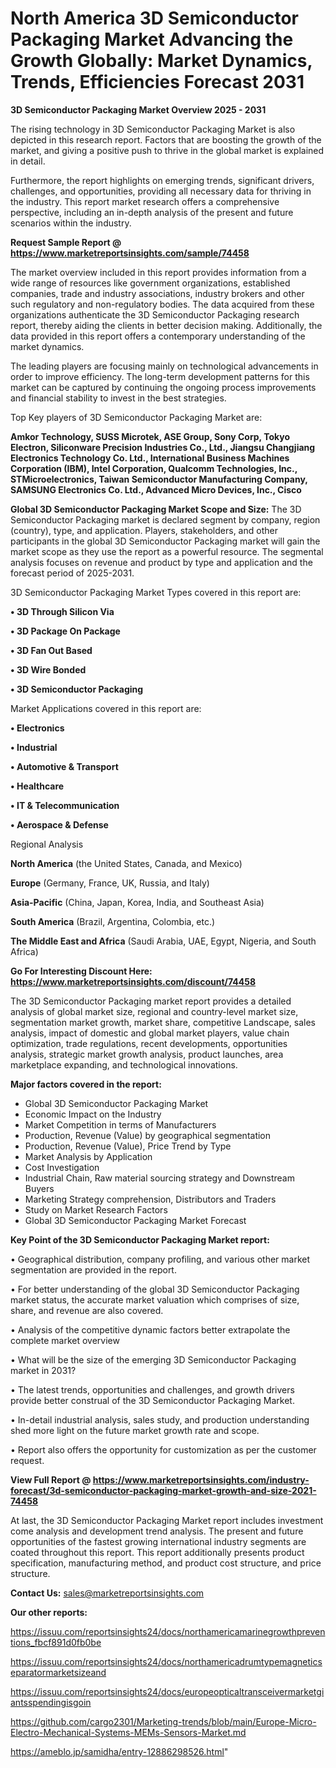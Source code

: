 # North America 3D Semiconductor Packaging Market Advancing the Growth Globally: Market Dynamics, Trends, Efficiencies Forecast 2031

<Strong> 3D Semiconductor Packaging Market Overview 2025 - 2031</strong>

The rising technology in 3D Semiconductor Packaging Market is also depicted in this research report. Factors that are boosting the growth of the market, and giving a positive push to thrive in the global market is explained in detail.

Furthermore, the report highlights on emerging trends, significant drivers, challenges, and opportunities, providing all necessary data for thriving in the industry. This report market research offers a comprehensive perspective, including an in-depth analysis of the present and future scenarios within the industry.

<strong>Request Sample Report @ <a href=https://www.marketreportsinsights.com/sample/74458>https://www.marketreportsinsights.com/sample/74458</a></strong>

The market overview included in this report provides information from a wide range of resources like government organizations, established companies, trade and industry associations, industry brokers and other such regulatory and non-regulatory bodies. The data acquired from these organizations authenticate the 3D Semiconductor Packaging research report, thereby aiding the clients in better decision making. Additionally, the data provided in this report offers a contemporary understanding of the market dynamics.

The leading players are focusing mainly on technological advancements in order to improve efficiency. The long-term development patterns for this market can be captured by continuing the ongoing process improvements and financial stability to invest in the best strategies.

Top Key players of 3D Semiconductor Packaging Market are:

<strong>Amkor Technology, SUSS Microtek, ASE Group, Sony Corp, Tokyo Electron, Siliconware Precision Industries Co., Ltd., Jiangsu Changjiang Electronics Technology Co. Ltd., International Business Machines Corporation (IBM), Intel Corporation, Qualcomm Technologies, Inc., STMicroelectronics, Taiwan Semiconductor Manufacturing Company, SAMSUNG Electronics Co. Ltd., Advanced Micro Devices, Inc., Cisco</strong>

<strong><b>Global 3D Semiconductor Packaging Market Scope and Size:</b></strong>
The 3D Semiconductor Packaging market is declared segment by company, region (country), type, and application. Players, stakeholders, and other participants in the global 3D Semiconductor Packaging market will gain the market scope as they use the report as a powerful resource. The segmental analysis focuses on revenue and product by type and application and the forecast period of 2025-2031.

3D Semiconductor Packaging Market Types covered in this report are:

<strong>• 3D Through Silicon Via

• 3D Package On Package

• 3D Fan Out Based

• 3D Wire Bonded

• 3D Semiconductor Packaging</strong>

Market Applications covered in this report are:

<strong>• Electronics

• Industrial

• Automotive & Transport

• Healthcare

• IT & Telecommunication

• Aerospace & Defense</strong> 

Regional Analysis

<strong>North America</strong> (the United States, Canada, and Mexico)

<strong>Europe</strong> (Germany, France, UK, Russia, and Italy)

<strong>Asia-Pacific</strong> (China, Japan, Korea, India, and Southeast Asia)

<strong>South America</strong> (Brazil, Argentina, Colombia, etc.)

<strong>The Middle East and Africa</strong> (Saudi Arabia, UAE, Egypt, Nigeria, and South Africa)

<strong>Go For Interesting Discount Here: <a href=https://www.marketreportsinsights.com/discount/74458>https://www.marketreportsinsights.com/discount/74458</a></strong>

The 3D Semiconductor Packaging market report provides a detailed analysis of global market size, regional and country-level market size, segmentation market growth, market share, competitive Landscape, sales analysis, impact of domestic and global market players, value chain optimization, trade regulations, recent developments, opportunities analysis, strategic market growth analysis, product launches, area marketplace expanding, and technological innovations.

<strong><b>Major factors covered in the report:</b></strong>
<ul>
  <li>Global 3D Semiconductor Packaging Market </li>
  <li>Economic Impact on the Industry</li>
  <li>Market Competition in terms of Manufacturers</li>
  <li>Production, Revenue (Value) by geographical segmentation</li>
  <li>Production, Revenue (Value), Price Trend by Type</li>
  <li>Market Analysis by Application</li>
  <li>Cost Investigation</li>
  <li>Industrial Chain, Raw material sourcing strategy and Downstream Buyers</li>
  <li>Marketing Strategy comprehension, Distributors and Traders</li>
  <li>Study on Market Research Factors</li>
  <li>Global 3D Semiconductor Packaging Market Forecast</li>
</ul>

<strong><b>Key Point of the 3D Semiconductor Packaging Market report:</b></strong>

• Geographical distribution, company profiling, and various other market segmentation are provided in the report.

• For better understanding of the global 3D Semiconductor Packaging market status, the accurate market valuation which comprises of size, share, and revenue are also covered.

• Analysis of the competitive dynamic factors better extrapolate the complete market overview

• What will be the size of the emerging 3D Semiconductor Packaging market in 2031?

• The latest trends, opportunities and challenges, and growth drivers provide better construal of the 3D Semiconductor Packaging Market.

• In-detail industrial analysis, sales study, and production understanding shed more light on the future market growth rate and scope.

• Report also offers the opportunity for customization as per the customer request.

<strong><b>View Full Report @ <a href=https://www.marketreportsinsights.com/industry-forecast/3d-semiconductor-packaging-market-growth-and-size-2021-74458>https://www.marketreportsinsights.com/industry-forecast/3d-semiconductor-packaging-market-growth-and-size-2021-74458</a></b></strong>


At last, the 3D Semiconductor Packaging Market report includes investment come analysis and development trend analysis. The present and future opportunities of the fastest growing international industry segments are coated throughout this report. This report additionally presents product specification, manufacturing method, and product cost structure, and price structure.

<strong>Contact Us:</strong>
sales@marketreportsinsights.com

<strong>Our other reports:</strong>

<a href=https://issuu.com/reportsinsights24/docs/northamericamarinegrowthpreventions_fbcf891d0fb0be>https://issuu.com/reportsinsights24/docs/northamericamarinegrowthpreventions_fbcf891d0fb0be</a>

<a href=https://issuu.com/reportsinsights24/docs/northamericadrumtypemagneticseparatormarketsizeand>https://issuu.com/reportsinsights24/docs/northamericadrumtypemagneticseparatormarketsizeand</a>

<a href=https://issuu.com/reportsinsights24/docs/europeopticaltransceivermarketgiantsspendingisgoin>https://issuu.com/reportsinsights24/docs/europeopticaltransceivermarketgiantsspendingisgoin</a>

<a href=https://github.com/cargo2301/Marketing-trends/blob/main/Europe-Micro-Electro-Mechanical-Systems-MEMs-Sensors-Market.md>https://github.com/cargo2301/Marketing-trends/blob/main/Europe-Micro-Electro-Mechanical-Systems-MEMs-Sensors-Market.md</a>

<a href=https://ameblo.jp/samidha/entry-12886298526.html>https://ameblo.jp/samidha/entry-12886298526.html</a>"
